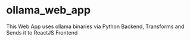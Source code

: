 # ollama_web_app
This Web App uses ollama binaries via Python Backend, Transforms and Sends it to ReactJS Frontend
